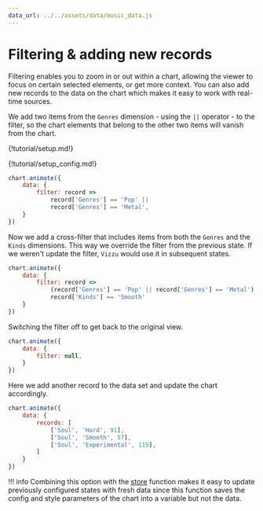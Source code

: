 ```yaml
---
data_url: ../../assets/data/music_data.js
---
```


# Filtering & adding new records

Filtering enables you to zoom in or out within a chart, allowing the viewer to
focus on certain selected elements, or get more context. You can also add new
records to the data on the chart which makes it easy to work with real-time
sources.

We add two items from the `Genres` dimension - using the `||` operator - to the
filter, so the chart elements that belong to the other two items will vanish
from the chart.

<div id="tutorial_01"></div>

{!tutorial/setup.md!}

{!tutorial/setup_config.md!}


```javascript
chart.animate({
    data: {
        filter: record =>
            record['Genres'] == 'Pop' ||
            record['Genres'] == 'Metal',
    }
})
```

Now we add a cross-filter that includes items from both the `Genres` and the
`Kinds` dimensions. This way we override the filter from the previous state. If
we weren't update the filter, `Vizzu` would use it in subsequent states.

<div id="tutorial_02"></div>

```javascript
chart.animate({
    data: {
        filter: record =>
            (record['Genres'] == 'Pop' || record['Genres'] == 'Metal') &&
            record['Kinds'] == 'Smooth'
    }
})
```

Switching the filter off to get back to the original view.

<div id="tutorial_03"></div>

```javascript
chart.animate({
    data: {
        filter: null,
    }
})
```

Here we add another record to the data set and update the chart accordingly.

<div id="tutorial_04"></div>

```javascript
chart.animate({
    data: {
        records: [
            ['Soul', 'Hard', 91],
            ['Soul', 'Smooth', 57],
            ['Soul', 'Experimental', 115],
        ]
    }
})
```

!!! info
    Combining this option with the [store](./shorthands_store.md) function makes
    it easy to update previously configured states with fresh data since this
    function saves the config and style parameters of the chart into a variable
    but not the data.

<script src="../filter_add_new_records.js"></script>
